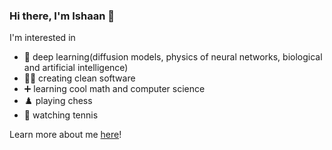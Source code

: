 ### Hi there, I'm Ishaan 👋

I'm interested in

- 🧠 deep learning(diffusion models, physics of neural networks, biological and artificial intelligence)
- 👨‍💻 creating clean software
- ➕ learning cool math and computer science
- ♟️ playing chess
- 🎾 watching tennis
  
Learn more about me [here](https://imsinha0.github.io)!

